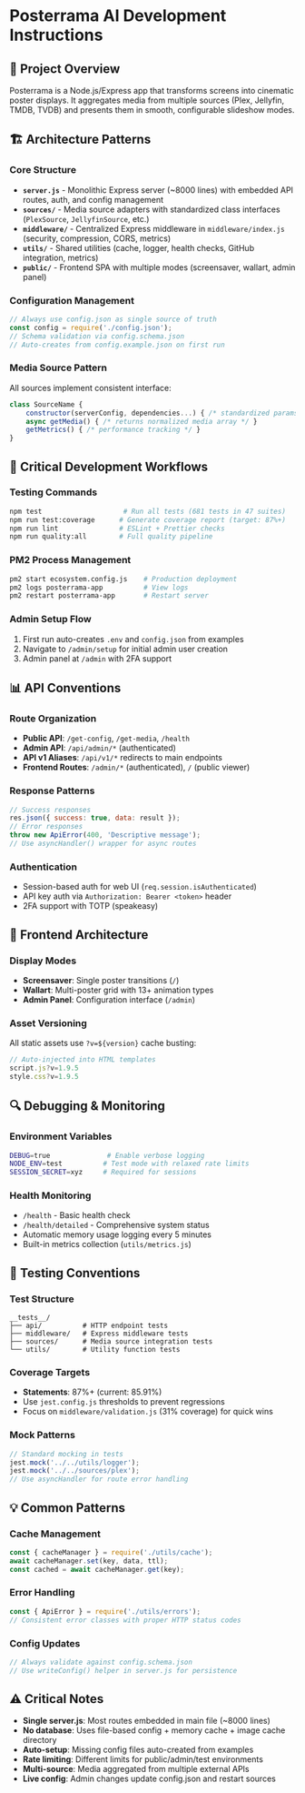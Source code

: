 # Posterrama AI Development Instructions

## 🎯 Project Overview

Posterrama is a Node.js/Express app that transforms screens into cinematic poster displays. It aggregates media from multiple sources (Plex, Jellyfin, TMDB, TVDB) and presents them in smooth, configurable slideshow modes.

## 🏗️ Architecture Patterns

### Core Structure

- **`server.js`** - Monolithic Express server (~8000 lines) with embedded API routes, auth, and config management
- **`sources/`** - Media source adapters with standardized class interfaces (`PlexSource`, `JellyfinSource`, etc.)
- **`middleware/`** - Centralized Express middleware in `middleware/index.js` (security, compression, CORS, metrics)
- **`utils/`** - Shared utilities (cache, logger, health checks, GitHub integration, metrics)
- **`public/`** - Frontend SPA with multiple modes (screensaver, wallart, admin panel)

### Configuration Management

```javascript
// Always use config.json as single source of truth
const config = require('./config.json');
// Schema validation via config.schema.json
// Auto-creates from config.example.json on first run
```

### Media Source Pattern

All sources implement consistent interface:

```javascript
class SourceName {
    constructor(serverConfig, dependencies...) { /* standardized params */ }
    async getMedia() { /* returns normalized media array */ }
    getMetrics() { /* performance tracking */ }
}
```

## 🔧 Critical Development Workflows

### Testing Commands

```bash
npm test                    # Run all tests (681 tests in 47 suites)
npm run test:coverage      # Generate coverage report (target: 87%+)
npm run lint               # ESLint + Prettier checks
npm run quality:all        # Full quality pipeline
```

### PM2 Process Management

```bash
pm2 start ecosystem.config.js    # Production deployment
pm2 logs posterrama-app          # View logs
pm2 restart posterrama-app       # Restart server
```

### Admin Setup Flow

1. First run auto-creates `.env` and `config.json` from examples
2. Navigate to `/admin/setup` for initial admin user creation
3. Admin panel at `/admin` with 2FA support

## 📊 API Conventions

### Route Organization

- **Public API**: `/get-config`, `/get-media`, `/health`
- **Admin API**: `/api/admin/*` (authenticated)
- **API v1 Aliases**: `/api/v1/*` redirects to main endpoints
- **Frontend Routes**: `/admin/*` (authenticated), `/` (public viewer)

### Response Patterns

```javascript
// Success responses
res.json({ success: true, data: result });
// Error responses
throw new ApiError(400, 'Descriptive message');
// Use asyncHandler() wrapper for async routes
```

### Authentication

- Session-based auth for web UI (`req.session.isAuthenticated`)
- API key auth via `Authorization: Bearer <token>` header
- 2FA support with TOTP (speakeasy)

## 🎨 Frontend Architecture

### Display Modes

- **Screensaver**: Single poster transitions (`/`)
- **Wallart**: Multi-poster grid with 13+ animation types
- **Admin Panel**: Configuration interface (`/admin`)

### Asset Versioning

All static assets use `?v=${version}` cache busting:

```javascript
// Auto-injected into HTML templates
script.js?v=1.9.5
style.css?v=1.9.5
```

## 🔍 Debugging & Monitoring

### Environment Variables

```bash
DEBUG=true              # Enable verbose logging
NODE_ENV=test          # Test mode with relaxed rate limits
SESSION_SECRET=xyz     # Required for sessions
```

### Health Monitoring

- `/health` - Basic health check
- `/health/detailed` - Comprehensive system status
- Automatic memory usage logging every 5 minutes
- Built-in metrics collection (`utils/metrics.js`)

## 🧪 Testing Conventions

### Test Structure

```
__tests__/
├── api/          # HTTP endpoint tests
├── middleware/   # Express middleware tests
├── sources/      # Media source integration tests
└── utils/        # Utility function tests
```

### Coverage Targets

- **Statements**: 87%+ (current: 85.91%)
- Use `jest.config.js` thresholds to prevent regressions
- Focus on `middleware/validation.js` (31% coverage) for quick wins

### Mock Patterns

```javascript
// Standard mocking in tests
jest.mock('../../utils/logger');
jest.mock('../../sources/plex');
// Use asyncHandler for route error handling
```

## 💡 Common Patterns

### Cache Management

```javascript
const { cacheManager } = require('./utils/cache');
await cacheManager.set(key, data, ttl);
const cached = await cacheManager.get(key);
```

### Error Handling

```javascript
const { ApiError } = require('./utils/errors');
// Consistent error classes with proper HTTP status codes
```

### Config Updates

```javascript
// Always validate against config.schema.json
// Use writeConfig() helper in server.js for persistence
```

## ⚠️ Critical Notes

- **Single server.js**: Most routes embedded in main file (~8000 lines)
- **No database**: Uses file-based config + memory cache + image cache directory
- **Auto-setup**: Missing config files auto-created from examples
- **Rate limiting**: Different limits for public/admin/test environments
- **Multi-source**: Media aggregated from multiple external APIs
- **Live config**: Admin changes update config.json and restart sources
